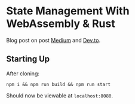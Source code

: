 # State Management With WebAssembly & Rust
Blog post on post [Medium](https://seanwatters.medium.com/state-management-with-webassembly-rust-66d80432959f) and [Dev.to](https://dev.to/seanwatters/state-management-with-webassembly-rust-5a1g).

## Starting Up
After cloning:
```
npm i && npm run build && npm run start
```
Should now be viewable at `localhost:8080`.
